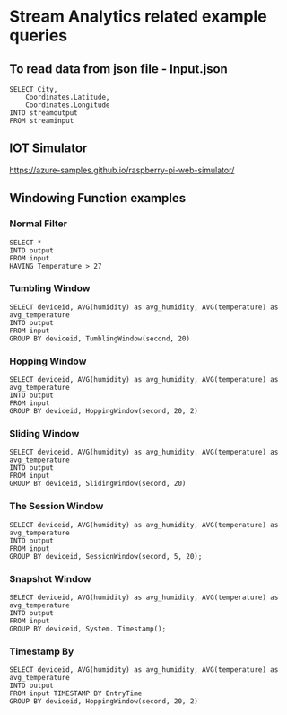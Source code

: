 # Stream Analytics related example queries

## To read data from json file - Input.json
```
SELECT City,
    Coordinates.Latitude,
    Coordinates.Longitude
INTO streamoutput
FROM streaminput
```

## IOT Simulator
https://azure-samples.github.io/raspberry-pi-web-simulator/

## Windowing Function examples

### Normal Filter
```
SELECT *
INTO output
FROM input
HAVING Temperature > 27
```

### Tumbling Window
```
SELECT deviceid, AVG(humidity) as avg_humidity, AVG(temperature) as avg_temperature
INTO output
FROM input
GROUP BY deviceid, TumblingWindow(second, 20)
```

### Hopping Window
```
SELECT deviceid, AVG(humidity) as avg_humidity, AVG(temperature) as avg_temperature
INTO output
FROM input
GROUP BY deviceid, HoppingWindow(second, 20, 2)
```

### Sliding Window
```
SELECT deviceid, AVG(humidity) as avg_humidity, AVG(temperature) as avg_temperature
INTO output
FROM input
GROUP BY deviceid, SlidingWindow(second, 20)
```

### The Session Window
```
SELECT deviceid, AVG(humidity) as avg_humidity, AVG(temperature) as avg_temperature
INTO output
FROM input
GROUP BY deviceid, SessionWindow(second, 5, 20);
```

### Snapshot Window
```
SELECT deviceid, AVG(humidity) as avg_humidity, AVG(temperature) as avg_temperature
INTO output
FROM input
GROUP BY deviceid, System. Timestamp();
```

### Timestamp By
```
SELECT deviceid, AVG(humidity) as avg_humidity, AVG(temperature) as avg_temperature
INTO output
FROM input TIMESTAMP BY EntryTime
GROUP BY deviceid, HoppingWindow(second, 20, 2)
```